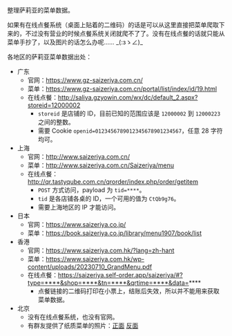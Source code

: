 整理萨莉亚的菜单数据。

如果有在线点餐系统（桌面上贴着的二维码）的话是可以从这里直接把菜单爬取下来的，不过没有营业的时候点餐系统关闭就爬不了了。没有在线点餐的话就只能从菜单手抄了，以及图片的话怎么办呢…… \_(:зゝ∠)\_

各地区的萨莉亚菜单数据出处：

* 广东
    * 官网：https://www.gz-saizeriya.com.cn/
    * 菜单：https://www.gz-saizeriya.com.cn/portal/list/index/id/19.html
    * 在线点餐：http://saliya.gzyowin.com/wx/dc/default_2.aspx?storeid=12000002
        * `storeid` 是店铺的 ID，目前已知的范围应该是 `12000002` 到 `12000223` 之间的整数。
        * 需要 Cookie `openid=0123456789012345678901234567`，任意 28 字符均可。
* 上海
    * 官网：http://www.saizeriya.com.cn/
    * 菜单：http://www.saizeriya.com.cn/Saizeriya/menu
    * 在线点餐：http://qr.tastyqube.com.cn/qrorder/index.php/order/getitem
        * `POST` 方式访问，payload 为 `tid=****`。
        * `tid` 是各店铺各桌的 ID，一个可用的值为 `CtQb9g76`。
        * 需要上海地区的 IP 才能访问。
* 日本
    * 官网：https://www.saizeriya.co.jp/
    * 菜单：https://book.saizeriya.co.jp/library/menu1907/book/list
* 香港
    * 官网：https://www.saizeriya.com.hk/?lang=zh-hant
    * 菜单：https://www.saizeriya.com.hk/wp-content/uploads/20230710_GrandMenu.pdf
    * 在线点餐：https://saizeriya.self-order.app/saizeriya/#?type=****&shop=****&tn=****&qrtime=****&data=****
        * 点餐链接的二维码打印在小票上，结账后失效，所以并不能用来获取菜单数据。
* 北京
    * 没有在线点餐系统，也没有官网。
    * 有群友提供了纸质菜单的照片：[正面](https://github-production-user-asset-6210df.s3.amazonaws.com/47057319/274942509-7192ad84-4404-4857-82f7-2a890dc72966.jpg) [反面](https://github-production-user-asset-6210df.s3.amazonaws.com/47057319/274942426-970ecfc0-d5ad-4b29-9798-b775c392f644.jpg)
